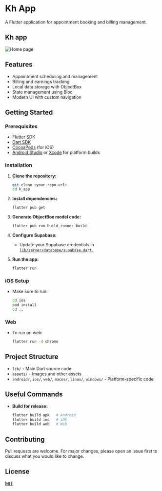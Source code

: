 # Kh App

A Flutter application for appointment booking and billing management.

## Kh app
![Home page](./screenshots/airbnb.jpeg)

## Features

- Appointment scheduling and management
- Billing and earnings tracking
- Local data storage with ObjectBox
- State management using Bloc
- Modern UI with custom navigation

## Getting Started

### Prerequisites

- [Flutter SDK](https://docs.flutter.dev/get-started/install)
- [Dart SDK](https://dart.dev/get-dart)
- [CocoaPods](https://guides.cocoapods.org/using/getting-started.html) (for iOS)
- [Android Studio](https://developer.android.com/studio) or [Xcode](https://developer.apple.com/xcode/) for platform builds

### Installation

1. **Clone the repository:**
   ```sh
   git clone <your-repo-url>
   cd k_app
   ```

2. **Install dependencies:**
   ```sh
   flutter pub get
   ```

3. **Generate ObjectBox model code:**
   ```sh
   flutter pub run build_runner build
   ```

4. **Configure Supabase:**
   - Update your Supabase credentials in [`lib/server/database/supabase.dart`](lib/server/database/supabase.dart).

5. **Run the app:**
   ```sh
   flutter run
   ```

### iOS Setup

- Make sure to run:
  ```sh
  cd ios
  pod install
  cd ..
  ```

### Web

- To run on web:
  ```sh
  flutter run -d chrome
  ```

## Project Structure

- `lib/` - Main Dart source code
- `assets/` - Images and other assets
- `android/`, `ios/`, `web/`, `macos/`, `linux/`, `windows/` - Platform-specific code

## Useful Commands

- **Build for release:**
  ```sh
  flutter build apk   # Android
  flutter build ios   # iOS
  flutter build web   # Web
  ```

## Contributing

Pull requests are welcome. For major changes, please open an issue first to discuss what you would like to change.

## License

[MIT](LICENSE)
